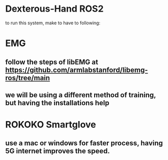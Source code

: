 # Dexterous-Hand ROS2
 to run this system, make to have to following: 

# EMG
## follow the steps of libEMG at https://github.com/armlabstanford/libemg-ros/tree/main
## we will be using a different method of training, but having the installations help

# ROKOKO Smartglove
## use a mac or windows for faster process, having 5G internet improves the speed. 
